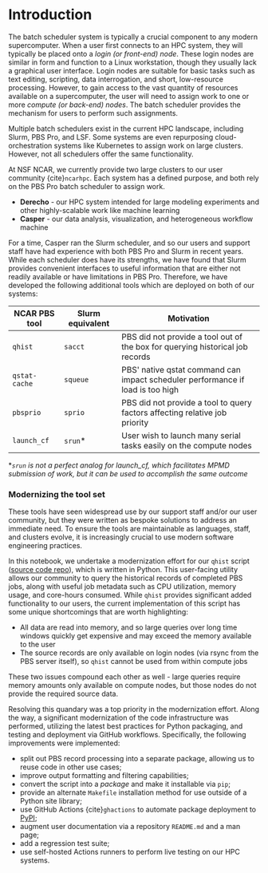 # Introduction
The batch scheduler system is typically a crucial component to any modern supercomputer. When a user first connects to an HPC system, they will typically be placed onto a *login (or front-end) node*. These login nodes are similar in form and function to a Linux workstation, though they usually lack a graphical user interface. Login nodes are suitable for basic tasks such as text editing, scripting, data interrogation, and short, low-resource processing. However, to gain access to the vast quantity of resources available on a supercomputer, the user will need to assign work to one or more *compute (or back-end) nodes*. The batch scheduler provides the mechanism for users to perform such assignments.

Multiple batch schedulers exist in the current HPC landscape, including Slurm, PBS Pro, and LSF. Some systems are even repurposing cloud-orchestration systems like Kubernetes to assign work on large clusters. However, not all schedulers offer the same functionality.

At NSF NCAR, we currently provide two large clusters to our user community {cite}`ncarhpc`. Each system has a defined purpose, and both rely on the PBS Pro batch scheduler to assign work.

* **Derecho** - our HPC system intended for large modeling experiments and other highly-scalable work like machine learning
* **Casper** - our data analysis, visualization, and heterogeneous workflow machine

For a time, Casper ran the Slurm scheduler, and so our users and support staff have had experience with both PBS Pro and Slurm in recent years. While each scheduler does have its strengths, we have found that Slurm provides convenient interfaces to useful information that are either not readily available or have limitations in PBS Pro. Therefore, we have developed the following additional tools which are deployed on both of our systems:

| NCAR PBS tool | Slurm equivalent | Motivation |
|-|-|-|
| `qhist` | `sacct` | PBS did not provide a tool out of the box for querying historical job records |
| `qstat-cache` | `squeue` | PBS' native qstat command can impact scheduler performance if load is too high |
| `pbsprio` | `sprio` | PBS did not provide a tool to query factors affecting relative job priority |
| `launch_cf` | `srun`* | User wish to launch many serial tasks easily on the compute nodes |

**`srun` is not a perfect analog for launch_cf, which facilitates MPMD submission of work, but it can be used to accomplish the same  outcome*

### Modernizing the tool set

These tools have seen widespread use by our support staff and/or our user community, but they were written as bespoke solutions to address an immediate need. To ensure the tools are maintainable as languages, staff, and clusters evolve, it is increasingly crucial to use modern software engineering practices.

In this notebook, we undertake a modernization effort for our `qhist` script ([source code repo](https://github.com/NCAR/qhist)), which is written in Python. This user-facing utility allows our community to query the historical records of completed PBS jobs, along with useful job metadata such as CPU utilization, memory usage, and core-hours consumed. While `qhist` provides significant added functionality to our users, the current implementation of this script has some unique shortcomings that are worth highlighting:

* All data are read into memory, and so large queries over long time windows quickly get expensive and may exceed the memory available to the user
* The source records are only available on login nodes (via rsync from the PBS server itself), so `qhist` cannot be used from within compute jobs

These two issues compound each other as well - large queries require memory amounts only available on compute nodes, but those nodes do not provide the required source data.
 
Resolving this quandary was a top priority in the modernization effort. Along the way, a significant modernization of the code infrastructure was performed, utilizing the latest best practices for Python packaging, and testing and deployment via GitHub workflows. Specifically, the following improvements were implemented:

* split out PBS record processing into a separate package, allowing us to reuse code in other use cases;
* improve output formatting and filtering capabilities;
* convert the script into a *package* and make it installable via `pip`;
* provide an alternate `Makefile` installation method for use outside of a Python site library;
* use GitHub Actions {cite}`ghactions` to automate package deployment to [PyPI](https://pypi.org/);
* augment user documentation via a repository `README.md` and a man page;
* add a regression test suite;
* use self-hosted Actions runners to perform live testing on our HPC systems.